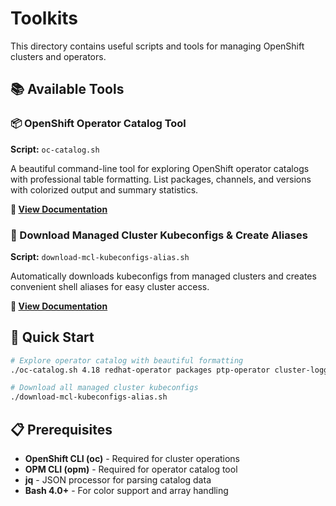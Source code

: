 # Toolkits

This directory contains useful scripts and tools for managing OpenShift clusters and operators.

## 📚 Available Tools

### 📦 OpenShift Operator Catalog Tool
**Script:** `oc-catalog.sh`

A beautiful command-line tool for exploring OpenShift operator catalogs with professional table formatting. List packages, channels, and versions with colorized output and summary statistics.

**📖 [View Documentation](./oc-catalog.md)**

### 🔗 Download Managed Cluster Kubeconfigs & Create Aliases  
**Script:** `download-mcl-kubeconfigs-alias.sh`

Automatically downloads kubeconfigs from managed clusters and creates convenient shell aliases for easy cluster access.

**📖 [View Documentation](./download-mcl-kubeconfigs-alias-readme.md)**

## 🚀 Quick Start

```bash
# Explore operator catalog with beautiful formatting
./oc-catalog.sh 4.18 redhat-operator packages ptp-operator cluster-logging

# Download all managed cluster kubeconfigs
./download-mcl-kubeconfigs-alias.sh
```

## 📋 Prerequisites

- **OpenShift CLI (oc)** - Required for cluster operations
- **OPM CLI (opm)** - Required for operator catalog tool
- **jq** - JSON processor for parsing catalog data
- **Bash 4.0+** - For color support and array handling
